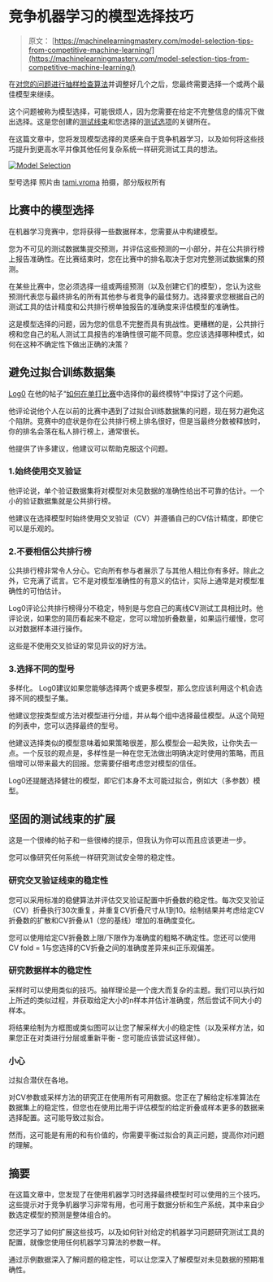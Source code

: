 # 竞争机器学习的模型选择技巧

> 原文： [https://machinelearningmastery.com/model-selection-tips-from-competitive-machine-learning/](https://machinelearningmastery.com/model-selection-tips-from-competitive-machine-learning/)

在[对您的问题进行抽样检查算法](http://machinelearningmastery.com/why-you-should-be-spot-checking-algorithms-on-your-machine-learning-problems/ "Why you should be Spot-Checking Algorithms on your Machine Learning Problems")并调整好几个之后，您最终需要选择一个或两个最佳模型来继续。

这个问题被称为模型选择，可能很烦人，因为您需要在给定不完整信息的情况下做出选择。这是您创建的[测试线束](http://machinelearningmastery.com/how-to-evaluate-machine-learning-algorithms/ "How to Evaluate Machine Learning Algorithms")和您选择的[测试选项](http://machinelearningmastery.com/how-to-choose-the-right-test-options-when-evaluating-machine-learning-algorithms/ "How To Choose The Right Test Options When Evaluating Machine Learning Algorithms")的关键所在。

在这篇文章中，您将发现模型选择的灵感来自于竞争机器学习，以及如何将这些技巧提升到更高水平并像其他任何复杂系统一样研究测试工具的想法。

[![Model Selection](img/5937b602f13b3f1fabf4294f941f6d75.jpg)](https://3qeqpr26caki16dnhd19sv6by6v-wpengine.netdna-ssl.com/wp-content/uploads/2014/10/Model-Selection.jpg)

型号选择
照片由 [tami.vroma](http://www.flickr.com/photos/32314864@N02/3253876458) 拍摄，部分版权所有

## 比赛中的模型选择

在机器学习竞赛中，您将获得一些数据样本，您需要从中构建模型。

您为不可见的测试数据集提交预测，并评估这些预测的一小部分，并在公共排行榜上报告准确性。在比赛结束时，您在比赛中的排名取决于您对完整测试数据集的预测。

在某些比赛中，您必须选择一组或两组预测（以及创建它们的模型），您认为这些预测代表您与最终排名的所有其他参与者竞争的最佳努力。选择要求您根据自己的测试工具的估计精度和公共排行榜单独报告的准确度来评估模型的准确性。

这是模型选择的问题，因为您的信息不完整而具有挑战性。更糟糕的是，公共排行榜和您自己的私人测试工具报告的准确性很可能不同意。您应该选择哪种模式，如何在这种不确定性下做出正确的决策？

## 避免过拟合训练数据集

[Log0](http://www.kaggle.com/users/55046/log0) 在他的帖子“[如何在单打比赛](http://www.chioka.in/how-to-select-your-final-models-in-a-kaggle-competitio/)中选择你的最终模特”中探讨了这个问题。

他评论说他个人在以前的比赛中遇到了过拟合训练数据集的问题，现在努力避免这个陷阱。竞赛中的症状是你在公共排行榜上排名很好，但是当最终分数被释放时，你的排名会落在私人排行榜上，通常很长。

他提供了许多建议，他建议可以帮助克服这个问题。

### 1.始终使用交叉验证

他评论说，单个验证数据集将对模型对未见数据的准确性给出不可靠的估计。一个小的验证数据集就是公共排行榜。

他建议在选择模型时始终使用交叉验证（CV）并遵循自己的CV估计精度，即使它可以是乐观的。

### 2.不要相信公共排行榜

公共排行榜非常令人分心。它向所有参与者展示了与其他人相比你有多好。除此之外，它充满了谎言。它不是对模型准确性的有意义的估计，实际上通常是对模型准确性的可怕估计。

Log0评论公共排行榜得分不稳定，特别是与您自己的离线CV测试工具相比时。他评论说，如果您的简历看起来不稳定，您可以增加折叠数量，如果运行缓慢，您可以对数据样本进行操作。

这些是不使用交叉验证的常见异议的好方法。

### 3.选择不同的型号

多样化。 Log0建议如果您能够选择两个或更多模型，那么您应该利用这个机会选择不同的模型子集。

他建议您按类型或方法对模型进行分组，并从每个组中选择最佳模型。从这个简短的列表中，您可以选择最终的型号。

他建议选择类似的模型意味着如果策略很差，那么模型会一起失败，让你失去一点。一个反驳的观点是，多样性是一种在您无法做出明确决定时使用的策略，而且倍增可以带来最大的回报。您需要仔细考虑您对模型的信任。

Log0还提醒选择健壮的模型，即它们本身不太可能过拟合，例如大（多参数）模型。

## 坚固的测试线束的扩展

这是一个很棒的帖子和一些很棒的提示，但我认为你可以而且应该更进一步。

您可以像研究任何系统一样研究测试安全带的稳定性。

### 研究交叉验证线束的稳定性

您可以采用标准的稳健算法并评估交叉验证配置中折叠数的稳定性。每次交叉验证（CV）折叠执行30次重复，并重复CV折叠尺寸从1到10。绘制结果并考虑给定CV折叠数的扩散和CV折叠从1（您的基线）增加的准确度变化。

您可以使用给定CV折叠数上限/下限作为准确度的粗略不确定性。您还可以使用CV fold = 1与您选择的CV折叠之间的准确度差异来纠正乐观偏差。

### 研究数据样本的稳定性

采样时可以使用类似的技巧。抽样理论是一个庞大而复杂的主题。我们可以执行如上所述的类似过程，并获取给定大小的n样本并估计准确度，然后尝试不同大小的样本。

将结果绘制为方框图或类似图可以让您了解采样大小的稳定性（以及采样方法，如果您正在对类进行分层或重新平衡 - 您可能应该尝试这样做）。

### 小心

过拟合潜伏在各地。

对CV参数或采样方法的研究正在使用所有可用数据。您正在了解给定标准算法在数据集上的稳定性，但您也在使用比用于评估模型的给定折叠或样本更多的数据来选择配置。这可能导致过拟合。

然而，这可能是有用的和有价值的，你需要平衡过拟合的真正问题，提高你对问题的理解。

## 摘要

在这篇文章中，您发现了在使用机器学习时选择最终模型时可以使用的三个技巧。这些提示对于竞争机器学习非常有用，也可用于数据分析和生产系统，其中来自少数选定模型的预测是整体组合的。

您还学习了如何扩展这些技巧，以及如何针对给定的机器学习问题研究测试工具的配置，就像您使用任何机器学习算法的参数一样。

通过示例数据深入了解问题的稳定性，可以让您深入了解模型对未见数据的预期准确性。